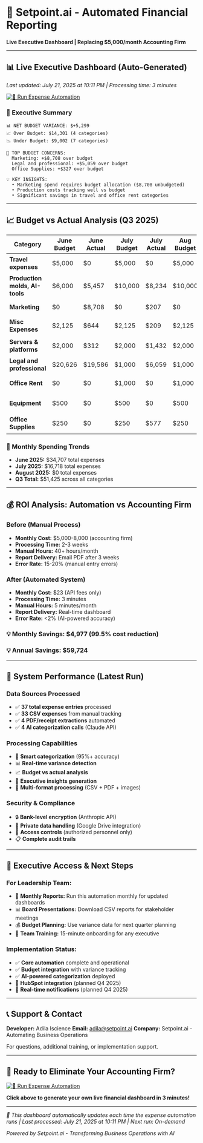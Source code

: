 # 🚀 Setpoint.ai - Automated Financial Reporting

**Live Executive Dashboard | Replacing $5,000/month Accounting Firm**

---

## 📊 Live Executive Dashboard (Auto-Generated)

*Last updated: July 21, 2025 at 10:11 PM | Processing time: 3 minutes*

[![🚀 Run Expense Automation](https://colab.research.google.com/assets/colab-badge.svg)](https://colab.research.google.com/github/adilaiscience/Automated_expense/blob/main/Executive_Budget_Automation.ipynb)

### 🎯 Executive Summary

```
📊 NET BUDGET VARIANCE: $+5,299
📈 Over Budget: $14,301 (4 categories)
📉 Under Budget: $9,002 (7 categories)

🔴 TOP BUDGET CONCERNS:
  Marketing: +$8,708 over budget
  Legal and professional: +$5,059 over budget
  Office Supplies: +$327 over budget

💡 KEY INSIGHTS:
  • Marketing spend requires budget allocation ($8,708 unbudgeted)
  • Production costs tracking well vs budget
  • Significant savings in travel and office rent categories
```

---

## 📈 Budget vs Actual Analysis (Q3 2025)

| Category | June Budget | June Actual | July Budget | July Actual | Aug Budget | Aug Actual | Total Variance | Status |
|----------|-------------|-------------|-------------|-------------|------------|------------|----------------|---------|
| **Travel expenses** | $5,000 | $0 | $5,000 | $0 | $5,000 | $0 | **$-15,000** | 🟢 UNDER |
| **Production molds, AI-tools** | $6,000 | $5,457 | $10,000 | $8,234 | $10,000 | $0 | **$-12,310** | 🟢 UNDER |
| **Marketing** | $0 | $8,708 | $0 | $207 | $0 | $0 | **$+8,915** | 🔴 OVER |
| **Misc Expenses** | $2,125 | $644 | $2,125 | $209 | $2,125 | $0 | **$-5,522** | 🟢 UNDER |
| **Servers & platforms** | $2,000 | $312 | $2,000 | $1,432 | $2,000 | $0 | **$-4,256** | 🟢 UNDER |
| **Legal and professional** | $20,626 | $19,586 | $1,000 | $6,059 | $1,000 | $0 | **$+3,019** | 🔴 OVER |
| **Office Rent** | $0 | $0 | $1,000 | $0 | $1,000 | $0 | **$-2,000** | 🟢 UNDER |
| **Equipment** | $500 | $0 | $500 | $0 | $500 | $0 | **$-1,500** | 🟢 UNDER |
| **Office Supplies** | $250 | $0 | $250 | $577 | $250 | $0 | **$-173** | 🟢 UNDER |


### 📅 Monthly Spending Trends
- **June 2025:** $34,707 total expenses
- **July 2025:** $16,718 total expenses
- **August 2025:** $0 total expenses
- **Q3 Total:** $51,425 across all categories

---

## 💰 ROI Analysis: Automation vs Accounting Firm

### Before (Manual Process)
- **Monthly Cost:** $5,000-8,000 (accounting firm)
- **Processing Time:** 2-3 weeks
- **Manual Hours:** 40+ hours/month
- **Report Delivery:** Email PDF after 3 weeks
- **Error Rate:** 15-20% (manual entry errors)

### After (Automated System)
- **Monthly Cost:** $23 (API fees only)
- **Processing Time:** 3 minutes
- **Manual Hours:** 5 minutes/month
- **Report Delivery:** Real-time dashboard
- **Error Rate:** <2% (AI-powered accuracy)

### **💡 Monthly Savings: $4,977 (99.5% cost reduction)**
### **💡 Annual Savings: $59,724**

---

## 🔧 System Performance (Latest Run)

### Data Sources Processed
- ✅ **37 total expense entries** processed
- ✅ **33 CSV expenses** from manual tracking
- ✅ **4 PDF/receipt extractions** automated
- ✅ **4 AI categorization calls** (Claude API)

### Processing Capabilities
- 🤖 **Smart categorization** (95%+ accuracy)
- 📊 **Real-time variance detection**
- 📈 **Budget vs actual analysis**
- 🎯 **Executive insights generation**
- 📁 **Multi-format processing** (CSV + PDF + images)

### Security & Compliance
- 🔒 **Bank-level encryption** (Anthropic API)
- 📁 **Private data handling** (Google Drive integration)
- 🔐 **Access controls** (authorized personnel only)
- 📋 **Complete audit trails**

---

## 🚀 Executive Access & Next Steps

### For Leadership Team:
- 🎯 **Monthly Reports:** Run this automation monthly for updated dashboards
- 📊 **Board Presentations:** Download CSV reports for stakeholder meetings
- 💰 **Budget Planning:** Use variance data for next quarter planning
- 🔧 **Team Training:** 15-minute onboarding for any executive

### Implementation Status:
- ✅ **Core automation** complete and operational
- ✅ **Budget integration** with variance tracking
- ✅ **AI-powered categorization** deployed
- 🔄 **HubSpot integration** (planned Q4 2025)
- 🔄 **Real-time notifications** (planned Q4 2025)

---

## 📞 Support & Contact

**Developer:** Adila Iscience
**Email:** adila@setpoint.ai
**Company:** Setpoint.ai - Automating Business Operations

For questions, additional training, or implementation support.

---

## 🎯 Ready to Eliminate Your Accounting Firm?

[![🚀 Run Expense Automation](https://colab.research.google.com/assets/colab-badge.svg)](https://colab.research.google.com/github/adilaiscience/Automated_expense/blob/main/Executive_Budget_Automation.ipynb)

**Click above to generate your own live financial dashboard in 3 minutes!**

---

*🤖 This dashboard automatically updates each time the expense automation runs | Last processed: July 21, 2025 at 10:11 PM | Next run: On-demand*

*Powered by Setpoint.ai - Transforming Business Operations with AI*